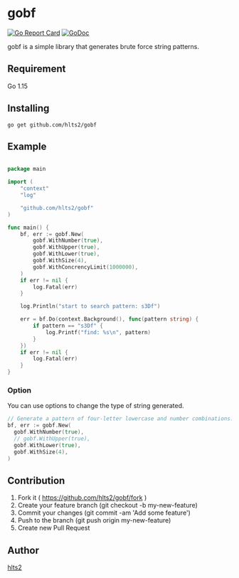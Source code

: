 # gobf

[![Go Report Card](https://goreportcard.com/badge/github.com/hlts2/gobf)](https://goreportcard.com/report/github.com/hlts2/gobf)
[![GoDoc](http://godoc.org/github.com/hlts2/gobf?status.svg)](http://godoc.org/github.com/hlts2/gobf)

gobf is a simple library that generates brute force string patterns.


## Requirement

Go 1.15

## Installing

```
go get github.com/hlts2/gobf
```

## Example

```go

package main

import (
	"context"
	"log"

	"github.com/hlts2/gobf"
)

func main() {
	bf, err := gobf.New(
		gobf.WithNumber(true),
		gobf.WithUpper(true),
		gobf.WithLower(true),
		gobf.WithSize(4),
		gobf.WithConcrencyLimit(1000000),
	)
	if err != nil {
		log.Fatal(err)
	}

	log.Println("start to search pattern: s3Df")

	err = bf.Do(context.Background(), func(pattern string) {
		if pattern == "s3Df" {
			log.Printf("find: %s\n", pattern)
		}
	})
	if err != nil {
		log.Fatal(err)
	}
}
```

### Option

You can use options to change the type of string generated.

```go
// Generate a pattern of four-letter lowercase and number combinations.
bf, err := gobf.New(
  gobf.WithNumber(true),
  // gobf.WithUpper(true),
  gobf.WithLower(true),
  gobf.WithSize(4),
)
```


## Contribution
1. Fork it ( https://github.com/hlts2/gobf/fork )
2. Create your feature branch (git checkout -b my-new-feature)
3. Commit your changes (git commit -am 'Add some feature')
4. Push to the branch (git push origin my-new-feature)
5. Create new Pull Request

## Author
[hlts2](https://github.com/hlts2)
